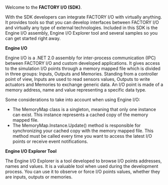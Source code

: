 Welcome to the **FACTORY I/O (SDK)**.

With the SDK developers can integrate FACTORY I/O with virtually anything. It provides tools so that you can develop interfaces between FACTORY I/O and virtually any type of external technologies. Included in this SDK is the Engine I/O assembly, Engine I/O Explorer tool and several samples so you can get started right away.

**Engine I/O**

Engine I/O is a .NET 2.0 assembly for inter-process communication (IPC) between FACTORY I/O and custom developed applications. It gives access to the simulation I/O points through a memory mapped file which is divided in three groups: Inputs, Outputs and Memories. Standing from a controller point of view, Inputs are used to read sensors values, Outputs to write actuators and Memories to exchange generic data. An I/O point is made of a memory address, name and value representing a specific data type.

Some considerations to take into account when using Engine I/O:

* The MemoryMap class is a singleton, meaning that only one instance can exist. This instance represents a cached copy of the memory mapped file.
* The MemoryMap.Instance.Update() method is responsible for synchronizing your cached copy with the memory mapped file. This method must be called every time you want to access the latest I/O points or receive event notifications.

**Engine I/O Explorer Tool**

The Engine I/O Explorer is a tool developed to browse I/O points addresses, names and values. It is a valuable tool when used during the development process. You can use it to observe or force I/O points values, whether they are inputs, outputs or memories.
